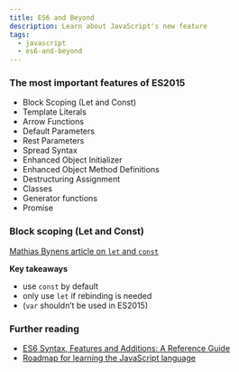 ```yaml
---
title: ES6 and Beyond
description: Learn about JavaScript's new feature
tags:
  - javascript
  - es6-and-beyond
---
```


### The most important features of ES2015

- Block Scoping (Let and Const)
- Template Literals
- Arrow Functions
- Default Parameters
- Rest Parameters
- Spread Syntax
- Enhanced Object Initializer
- Enhanced Object Method Definitions
- Destructuring Assignment
- Classes
- Generator functions
- Promise

### Block scoping (Let and Const)

[Mathias Bynens article on `let` and `const`](https://mathiasbynens.be/notes/es6-const)

**Key takeaways**

- use `const` by default
- only use `let` if rebinding is needed
- (`var` shouldn’t be used in ES2015)

### Further reading

- [ES6 Syntax, Features and Additions: A Reference Guide](https://www.telerik.com/blogs/es6-syntax-features-and-additions)
- [Roadmap for learning the JavaScript language](https://bytearcher.com/articles/roadmap-for-learning-javascript-language/)